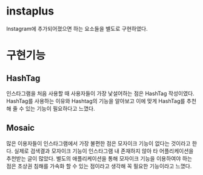 # instaplus
Instagram에 추가되어졌으면 하는 요소들을 별도로 구현하였다.

# 구현기능

## HashTag
인스타그램을 처음 사용할 때 사용자들이 가장 낯설어하는 점은 HashTag 작성이였다. HashTag를 사용하는 이유와 Hashtag의 기능을 알아보고 이에 맞게 HashTag를 추천해 줄 수 있는 기능이 필요하다고 느꼈다.

## Mosaic
많은 이용자들이 인스타그램에서 가장 불편한 점은 모자이크 기능이 없다는 것이라고 한다. 실제로 검색결과 모자이크 기능이 인스타그램 내 존재하지 않아 타 어플리케이션을 추천받는 글이 많았다. 별도의 애플리케이션을 통해 모자이크 기능을 이용하여야 하는 점은 초상권 침해를 가속화 할 수 있는 점이라고 생각해 꼭 필요한 기능이라고 느꼈다.


